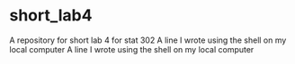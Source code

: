 # short_lab4
A repository for short lab 4 for stat 302
A line I wrote using the shell on my local computer
A line I wrote using the shell on my local computer
